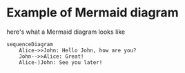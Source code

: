 # Example of Mermaid diagram

here's what a Mermaid diagram looks like

```mermaid
sequenceDiagram
    Alice->>John: Hello John, how are you?
    John-->>Alice: Great!
    Alice-)John: See you later!
```
